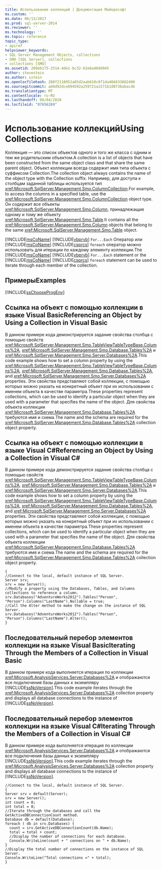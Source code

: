 ```yaml
---
title: Использование коллекций | Документация Майкрософт
ms.custom: ''
ms.date: 06/13/2017
ms.prod: sql-server-2014
ms.reviewer: ''
ms.technology: ''
ms.topic: reference
topic_type:
- apiref
helpviewer_keywords:
- SQL Server Management Objects, collections
- SMO [SQL Server], collections
- collections [SMO]
ms.assetid: 209eb175-2514-4de1-bc32-b2e6a469d945
author: stevestein
ms.author: sstein
ms.openlocfilehash: 288f2110952a85d2aab610c0f1da40d433882400
ms.sourcegitcommit: ad4d92dce894592a259721a1571b1d8736abacdb
ms.translationtype: MT
ms.contentlocale: ru-RU
ms.lasthandoff: 08/04/2020
ms.locfileid: "87656269"
---
```

# <a name="using-collections"></a><span data-ttu-id="c98d3-102">Использование коллекций</span><span class="sxs-lookup"><span data-stu-id="c98d3-102">Using Collections</span></span>
  <span data-ttu-id="c98d3-103">Коллекция — это список объектов одного и того же класса с одним и тем же родительским объектом.</span><span class="sxs-lookup"><span data-stu-id="c98d3-103">A collection is a list of objects that have been constructed from the same object class and that share the same parent object.</span></span> <span data-ttu-id="c98d3-104">Объект коллекции всегда содержит имя типа объекта с суффиксом Collection.</span><span class="sxs-lookup"><span data-stu-id="c98d3-104">The collection object always contains the name of the object type with the Collection suffix.</span></span> <span data-ttu-id="c98d3-105">Например, для доступа к столбцам заданной таблицы используется тип <xref:Microsoft.SqlServer.Management.Smo.ColumnCollection>.</span><span class="sxs-lookup"><span data-stu-id="c98d3-105">For example, to access the columns in a specified table, use the <xref:Microsoft.SqlServer.Management.Smo.ColumnCollection> object type.</span></span> <span data-ttu-id="c98d3-106">Он содержит все объекты <xref:Microsoft.SqlServer.Management.Smo.Column>, принадлежащие одному и тому же объекту <xref:Microsoft.SqlServer.Management.Smo.Table>.</span><span class="sxs-lookup"><span data-stu-id="c98d3-106">It contains all the <xref:Microsoft.SqlServer.Management.Smo.Column> objects that belong to the same <xref:Microsoft.SqlServer.Management.Smo.Table> object.</span></span>  
  
 <span data-ttu-id="c98d3-107">[!INCLUDE[msCoName](../../../includes/msconame-md.md)] [!INCLUDE[vbprvb](../../../includes/vbprvb-md.md)] `For...Each` Оператор или [!INCLUDE[msCoName](../../../includes/msconame-md.md)] [!INCLUDE[csprcs](../../../includes/csprcs-md.md)] `foreach` оператор можно использовать для итерации по каждому элементу коллекции.</span><span class="sxs-lookup"><span data-stu-id="c98d3-107">The [!INCLUDE[msCoName](../../../includes/msconame-md.md)] [!INCLUDE[vbprvb](../../../includes/vbprvb-md.md)] `For...Each` statement or the [!INCLUDE[msCoName](../../../includes/msconame-md.md)] [!INCLUDE[csprcs](../../../includes/csprcs-md.md)] `foreach` statement can be used to iterate through each member of the collection.</span></span>  
  
## <a name="examples"></a><span data-ttu-id="c98d3-108">Примеры</span><span class="sxs-lookup"><span data-stu-id="c98d3-108">Examples</span></span>  
 [!INCLUDE[ssChooseProgEnv](../../../includes/sschooseprogenv-md.md)]  
  
## <a name="referencing-an-object-by-using-a-collection-in-visual-basic"></a><span data-ttu-id="c98d3-109">Ссылка на объект с помощью коллекции в языке Visual Basic</span><span class="sxs-lookup"><span data-stu-id="c98d3-109">Referencing an Object by Using a Collection in Visual Basic</span></span>  
 <span data-ttu-id="c98d3-110">В данном примере кода демонстрируется задание свойства столбца с помощью свойств <xref:Microsoft.SqlServer.Management.Smo.TableViewTableTypeBase.Columns%2A>, <xref:Microsoft.SqlServer.Management.Smo.Database.Tables%2A> и <xref:Microsoft.SqlServer.Management.Smo.Server.Databases%2A>.</span><span class="sxs-lookup"><span data-stu-id="c98d3-110">This code example shows how to set a column property by using the <xref:Microsoft.SqlServer.Management.Smo.TableViewTableTypeBase.Columns%2A>, <xref:Microsoft.SqlServer.Management.Smo.Database.Tables%2A>, and <xref:Microsoft.SqlServer.Management.Smo.Server.Databases%2A> properties.</span></span> <span data-ttu-id="c98d3-111">Эти свойства представляют собой коллекции, с помощью которых можно указать на конкретный объект при их использовании с именем объекта в качестве параметра.</span><span class="sxs-lookup"><span data-stu-id="c98d3-111">These properties represent collections, which can be used to identify a particular object when they are used with a parameter that specifies the name of the object.</span></span> <span data-ttu-id="c98d3-112">Для свойства объекта коллекции <xref:Microsoft.SqlServer.Management.Smo.Database.Tables%2A> требуются имя и схема.</span><span class="sxs-lookup"><span data-stu-id="c98d3-112">The name and the schema are required for the <xref:Microsoft.SqlServer.Management.Smo.Database.Tables%2A> collection object property.</span></span>  
  
<!-- TODO: review snippet reference  [!CODE [SMO How to#SMO_VBCollections1](SMO How to#SMO_VBCollections1)]  -->  
  
## <a name="referencing-an-object-by-using-a-collection-in-visual-c"></a><span data-ttu-id="c98d3-113">Ссылка на объект с помощью коллекции в языке Visual C#</span><span class="sxs-lookup"><span data-stu-id="c98d3-113">Referencing an Object by Using a Collection in Visual C#</span></span>  
 <span data-ttu-id="c98d3-114">В данном примере кода демонстрируется задание свойства столбца с помощью свойств <xref:Microsoft.SqlServer.Management.Smo.TableViewTableTypeBase.Columns%2A>, <xref:Microsoft.SqlServer.Management.Smo.Database.Tables%2A> и <xref:Microsoft.SqlServer.Management.Smo.Server.Databases%2A>.</span><span class="sxs-lookup"><span data-stu-id="c98d3-114">This code example shows how to set a column property by using the <xref:Microsoft.SqlServer.Management.Smo.TableViewTableTypeBase.Columns%2A>, <xref:Microsoft.SqlServer.Management.Smo.Database.Tables%2A>, and <xref:Microsoft.SqlServer.Management.Smo.Server.Databases%2A> properties.</span></span> <span data-ttu-id="c98d3-115">Эти свойства представляют собой коллекции, с помощью которых можно указать на конкретный объект при их использовании с именем объекта в качестве параметра.</span><span class="sxs-lookup"><span data-stu-id="c98d3-115">These properties represent collections, which can be used to identify a particular object when they are used with a parameter that specifies the name of the object.</span></span> <span data-ttu-id="c98d3-116">Для свойства объекта коллекции <xref:Microsoft.SqlServer.Management.Smo.Database.Tables%2A> требуются имя и схема.</span><span class="sxs-lookup"><span data-stu-id="c98d3-116">The name and the schema are required for the <xref:Microsoft.SqlServer.Management.Smo.Database.Tables%2A> collection object property.</span></span>  
  
```  
{   
//Connect to the local, default instance of SQL Server.   
Server srv;   
srv = new Server();   
//Modify a property using the Databases, Tables, and Columns collections to reference a column.   
srv.Databases("AdventureWorks2012").Tables("Person", "Person").Columns("LastName").Nullable = true;   
//Call the Alter method to make the change on the instance of SQL Server.   
srv.Databases("AdventureWorks2012").Tables("Person", "Person").Columns("LastName").Alter();   
}  
```  
  
## <a name="iterating-through-the-members-of-a-collection-in-visual-basic"></a><span data-ttu-id="c98d3-117">Последовательный перебор элементов коллекции на языке Visual Basic</span><span class="sxs-lookup"><span data-stu-id="c98d3-117">Iterating Through the Members of a Collection in Visual Basic</span></span>  
 <span data-ttu-id="c98d3-118">В данном примере кода выполняется итерация по коллекции <xref:Microsoft.AnalysisServices.Server.Databases%2A> и отображаются все подключения базы данных к экземпляру [!INCLUDE[ssNoVersion](../../../includes/ssnoversion-md.md)].</span><span class="sxs-lookup"><span data-stu-id="c98d3-118">This code example iterates through the <xref:Microsoft.AnalysisServices.Server.Databases%2A> collection property and displays all database connections to the instance of [!INCLUDE[ssNoVersion](../../../includes/ssnoversion-md.md)].</span></span>  
  
<!-- TODO: review snippet reference  [!CODE [SMO How to#SMO_VBCollections2](SMO How to#SMO_VBCollections2)]  -->  
  
## <a name="iterating-through-the-members-of-a-collection-in-visual-c"></a><span data-ttu-id="c98d3-119">Последовательный перебор элементов коллекции на языке Visual C#</span><span class="sxs-lookup"><span data-stu-id="c98d3-119">Iterating Through the Members of a Collection in Visual C#</span></span>  
 <span data-ttu-id="c98d3-120">В данном примере кода выполняется итерация по коллекции <xref:Microsoft.AnalysisServices.Server.Databases%2A> и отображаются все подключения базы данных к экземпляру [!INCLUDE[ssNoVersion](../../../includes/ssnoversion-md.md)].</span><span class="sxs-lookup"><span data-stu-id="c98d3-120">This code example iterates through the <xref:Microsoft.AnalysisServices.Server.Databases%2A> collection property and displays all database connections to the instance of [!INCLUDE[ssNoVersion](../../../includes/ssnoversion-md.md)].</span></span>  
  
```  
//Connect to the local, default instance of SQL Server.   
{   
Server srv = default(Server);   
srv = new Server();   
int count = 0;   
int total = 0;   
//Iterate through the databases and call the GetActiveDBConnectionCount method.   
Database db = default(Database);   
foreach ( db in srv.Databases) {   
  count = srv.GetActiveDBConnectionCount(db.Name);   
  total = total + count;   
  //Display the number of connections for each database.   
  Console.WriteLine(count + " connections on " + db.Name);   
}   
//Display the total number of connections on the instance of SQL Server.   
Console.WriteLine("Total connections =" + total);   
}   
```  
  
  

